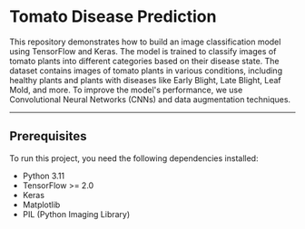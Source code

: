 # Tomato Disease Prediction

This repository demonstrates how to build an image classification model using TensorFlow and Keras. The model is trained to classify images of tomato plants into different categories based on their disease state. The dataset contains images of tomato plants in various conditions, including healthy plants and plants with diseases like Early Blight, Late Blight, Leaf Mold, and more. To improve the model's performance, we use Convolutional Neural Networks (CNNs) and data augmentation techniques.

---

## Prerequisites

To run this project, you need the following dependencies installed:

- Python 3.11
- TensorFlow >= 2.0
- Keras
- Matplotlib
- PIL (Python Imaging Library)



